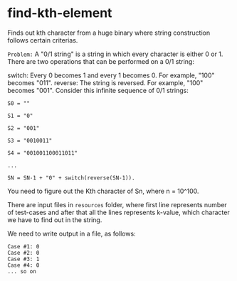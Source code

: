 # find-kth-element

Finds out kth character from a huge binary where string construction follows certain criterias.

`Problem:`
A "0/1 string" is a string in which every character is either 0 or 1. There are two operations that can be performed on a 0/1 string:

switch: Every 0 becomes 1 and every 1 becomes 0. For example, "100" becomes "011".
reverse: The string is reversed. For example, "100" becomes "001".
Consider this infinite sequence of 0/1 strings:
```
S0 = ""

S1 = "0"

S2 = "001"

S3 = "0010011"

S4 = "001001100011011"

...

SN = SN-1 + "0" + switch(reverse(SN-1)).
```
You need to figure out the Kth character of Sn, where n = 10^100.

There are input files in `resources` folder, where first line represents number of test-cases and after that all the lines represents k-value, which character we have to find out in the string.

We need to write output in a file, as follows:
```
Case #1: 0
Case #2: 0
Case #3: 1
Case #4: 0
... so on
```
